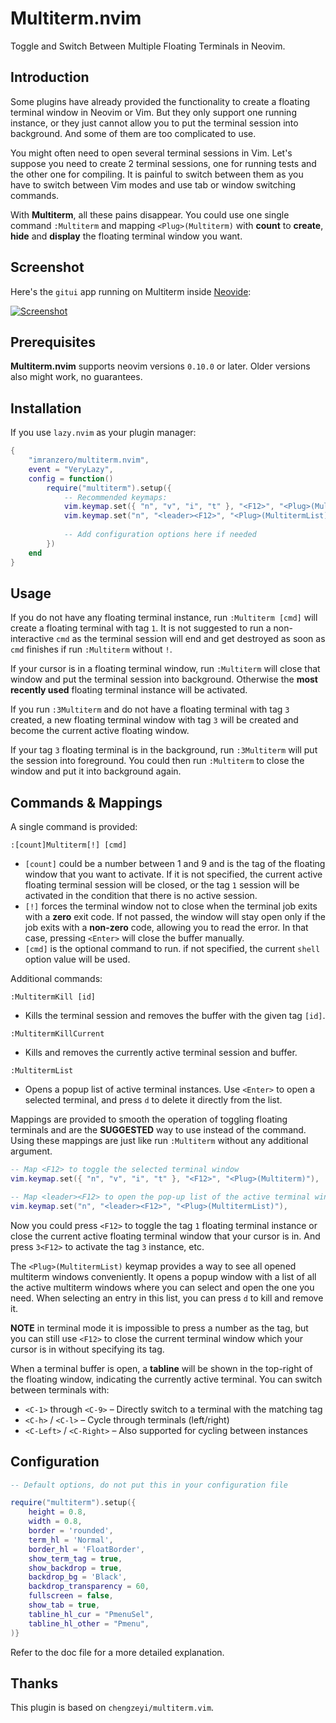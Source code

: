 
# Multiterm.nvim

Toggle and Switch Between Multiple Floating Terminals in Neovim.

## Introduction

Some plugins have already provided the functionality to create a floating terminal window in Neovim or Vim. But they only support one running instance, or they just cannot allow you to put the terminal session into background. And some of them are too complicated to use.

You might often need to open several terminal sessions in Vim. Let's suppose you need to create 2 terminal sessions, one for running tests and the other one for compiling. It is painful to switch between them as you have to switch between Vim modes and use tab or window switching commands.

With **Multiterm**, all these pains disappear. You could use one single command `:Multiterm` and mapping `<Plug>(Multiterm)` with **count** to **create**, **hide** and **display** the floating terminal window you want.

## Screenshot

Here's the `gitui` app running on Multiterm inside [Neovide](https://neovide.dev/):

[![Screenshot](https://i.postimg.cc/sXKHTwBB/gitui-in-multiterm.png)](https://postimg.cc/PppMxbQh)

## Prerequisites

**Multiterm.nvim** supports neovim versions `0.10.0` or later. Older versions also might work, no guarantees.

## Installation

If you use `lazy.nvim` as your plugin manager:

```lua
{
    "imranzero/multiterm.nvim",
    event = "VeryLazy",
    config = function()
        require("multiterm").setup({
            -- Recommended keymaps:
            vim.keymap.set({ "n", "v", "i", "t" }, "<F12>", "<Plug>(Multiterm)"),
            vim.keymap.set("n", "<leader><F12>", "<Plug>(MultitermList)"),
    
            -- Add configuration options here if needed
        })
    end
}
```

## Usage

If you do not have any floating terminal instance, run `:Multiterm [cmd]` will create a floating terminal with tag `1`. It is not suggested to run a non-interactive `cmd` as the terminal session will end and get destroyed as soon as `cmd` finishes if run `:Multiterm` without `!`.

If your cursor is in a floating terminal window, run `:Multiterm` will close that window and put the terminal session into background. Otherwise the **most recently used** floating terminal instance will be activated.

If you run `:3Multiterm` and do not have a floating terminal with tag `3` created, a new floating terminal window with tag `3` will be created and become the current active floating window.

If your tag `3` floating terminal is in the background, run `:3Multiterm` will put the session into foreground. You could then run `:Multiterm` to close the window and put it into background again.


## Commands & Mappings

A single command is provided:

```vim
:[count]Multiterm[!] [cmd]
```

* `[count]` could be a number between 1 and 9 and is the tag of the floating window that you want to activate. If it is not specified, the current active floating terminal session will be closed, or the tag `1` session will be activated in the condition that there is no active session.
* `[!]` forces the terminal window not to close when the terminal job exits with a **zero** exit code. If not passed, the window will stay open only if the job exits with a **non-zero** code, allowing you to read the error. In that case, pressing `<Enter>` will close the buffer manually.
* `[cmd]` is the optional command to run. if not specified, the current `shell` option value will be used.

Additional commands:

```vim
:MultitermKill [id]
```

* Kills the terminal session and removes the buffer with the given tag `[id]`.

```vim
:MultitermKillCurrent
```

* Kills and removes the currently active terminal session and buffer.

```vim
:MultitermList
```

* Opens a popup list of active terminal instances. Use `<Enter>` to open a selected terminal, and press `d` to delete it directly from the list.

Mappings are provided to smooth the operation of toggling floating terminals and are the **SUGGESTED** way to use instead of the command. Using these mappings are just like run `:Multiterm` without any additional argument.

```lua
-- Map <F12> to toggle the selected terminal window
vim.keymap.set({ "n", "v", "i", "t" }, "<F12>", "<Plug>(Multiterm)"),

-- Map <leader><F12> to open the pop-up list of the active terminal windows
vim.keymap.set("n", "<leader><F12>", "<Plug>(MultitermList)"),
```

Now you could press `<F12>` to toggle the tag `1` floating terminal instance or close the current active floating terminal window that your cursor is in. And press `3<F12>` to activate the tag `3` instance, etc.

The `<Plug>(MultitermList)` keymap provides a way to see all opened multiterm windows conveniently. It opens a popup window with a list of all the active multiterm windows where you can select and open the one you need. When selecting an entry in this list, you can press `d` to kill and remove it.

**NOTE** in terminal mode it is impossible to press a number as the tag, but you can still use `<F12>` to close the current terminal window which your cursor is in without specifying its tag.

When a terminal buffer is open, a **tabline** will be shown in the top-right of the floating window, indicating the currently active terminal. You can switch between terminals with:

* `<C-1>` through `<C-9>` – Directly switch to a terminal with the matching tag
* `<C-h>` / `<C-l>` – Cycle through terminals (left/right)
* `<C-Left>` / `<C-Right>` – Also supported for cycling between instances

## Configuration

```lua
-- Default options, do not put this in your configuration file

require("multiterm").setup({
    height = 0.8,
    width = 0.8,
    border = 'rounded',
    term_hl = 'Normal',
    border_hl = 'FloatBorder',
    show_term_tag = true,
    show_backdrop = true,
    backdrop_bg = 'Black',
    backdrop_transparency = 60,
    fullscreen = false,
	show_tab = true,
	tabline_hl_cur = "PmenuSel", 
	tabline_hl_other = "Pmenu", 
)}
```

Refer to the doc file for a more detailed explanation.

## Thanks

This plugin is based on `chengzeyi/multiterm.vim`.
